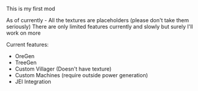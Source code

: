 This is my first mod

As of currently - All the textures are placeholders (please don't take them seriously)
There are only limited features currently and slowly but surely I'll work on more

Current features:
- OreGen
- TreeGen
- Custom Villager (Doesn't have texture)
- Custom Machines (require outside power generation)
- JEI Integration

